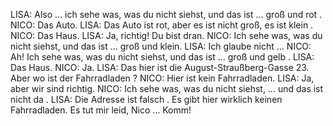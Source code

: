 LISA:
Also … ich sehe was, was du nicht siehst, und das ist … groß und rot .
NICO:
Das Auto.
LISA:
Das Auto ist rot, aber es ist nicht groß, es ist klein .
NICO:
Das Haus.
LISA:
Ja, richtig! Du bist dran.
NICO:
Ich sehe was, was du nicht siehst, und das ist ... groß und klein.
LISA:
Ich glaube nicht …
NICO:
Ah! Ich sehe was, was du nicht siehst, und das ist ... groß und gelb .
LISA:
Das Haus.
NICO:
Ja.
LISA:
Das hier ist die August-Straußberg-Gasse 23. Aber wo ist der Fahrradladen ?
NICO:
Hier ist kein Fahrradladen.
LISA:
Ja, aber wir sind richtig.
NICO:
Ich sehe was, was du nicht siehst, … und das ist nicht da .
LISA:
Die Adresse ist falsch . Es gibt hier wirklich keinen Fahrradladen. Es tut mir leid, Nico … Komm!
